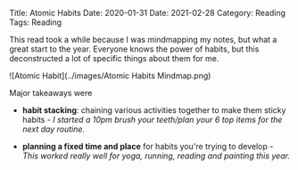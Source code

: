 Title: Atomic Habits
Date: 2020-01-31
Date: 2021-02-28
Category: Reading
Tags: Reading

This read took a while because I was mindmapping my notes, but what a great start to the year. Everyone knows the power of habits, but this deconstructed a lot of specific things about them for me.

![Atomic Habit](../images/Atomic Habits Mindmap.png)

 Major takeaways were

- **habit stacking**: chaining various activities together to make them sticky habits - _I started a 10pm brush your teeth/plan your 6 top items for the next day routine._

- **planning a fixed time and place** for habits you're trying to develop - 
    _This worked really well for yoga, running, reading and painting this year._

